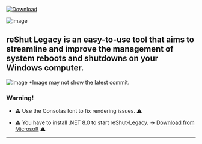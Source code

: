 [![Download](https://custom-icon-badges.demolab.com/badge/-Download-blue?style=for-the-badge&logo=download&logoColor=white "Download reShut")](https://github.com/elNino0916/reShut-Legacy/releases/download/1.0.0.1/reShut-Installer.exe)

![image](https://github.com/elNino0916/reShut-Legacy/assets/84574414/3c029e85-28a0-48ec-aa55-07face06170f)

reShut Legacy is an easy-to-use tool that aims to streamline and improve the management of system reboots and shutdowns on your Windows computer.
----------------------
![image](https://github.com/elNino0916/reShut-Legacy/assets/84574414/afcffca3-27bd-4c7b-9ac3-328f262b774d) *Image may not show the latest commit.

### Warning!
- ⚠️ Use the Consolas font to fix rendering issues. ⚠️
  
- ⚠️ You have to install .NET 8.0 to start reShut-Legacy. -> [Download from Microsoft](https://dotnet.microsoft.com/en-us/download/dotnet/thank-you/runtime-desktop-8.0.0-windows-x64-installer?cid=getdotnetcore) ⚠️

--------------------
